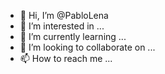 - 👋 Hi, I’m @PabloLena
- 👀 I’m interested in ...
- 🌱 I’m currently learning ...
- 💞️ I’m looking to collaborate on ...
- 📫 How to reach me ...

<!---
PabloLena/PabloLena is a ✨ special ✨ repository because its `README.md` (this file) appears on your GitHub profile.
You can click the Preview link to take a look at your changes.
--->
